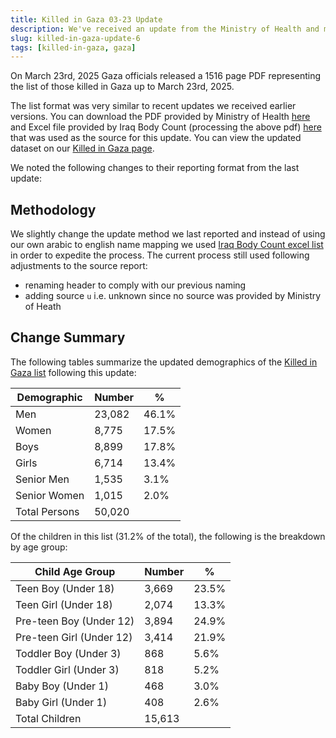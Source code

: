```yaml
---
title: Killed in Gaza 03-23 Update
description: We've received an update from the Ministry of Health and merged those changes with our existing list.
slug: killed-in-gaza-update-6
tags: [killed-in-gaza, gaza]
---
```


On March 23rd, 2025 Gaza officials released a 1516 page PDF representing the list of those killed in Gaza up to March 23rd, 2025.

The list format was very similar to recent updates we received earlier versions. You can download the PDF provided by Ministry of Health <a href="/sources/20250323.pdf">here</a> and Excel file provided by Iraq Body Count (processing the above pdf) <a href="/sources/20250323_ibc.xlsx">here</a> that was used as the source for this update. You can view the updated dataset on our [Killed in Gaza page](/docs/killed-in-gaza).

We noted the following changes to their reporting format from the last update:

## Methodology

We slightly change the update method we last reported and instead of using our own arabic to english name mapping we used [Iraq Body Count excel list](https://iraqbodycount.org/pal/ibc_moh_2025-03-23.xlsx) in order to expedite the process. The current process still used following adjustments to the source report:

- renaming header to comply with our previous naming
- adding source `u` i.e. unknown since no source was provided by Ministry of Heath

## Change Summary

The following tables summarize the updated demographics of the [Killed in Gaza list](/docs/killed-in-gaza) following this update:

| Demographic   | Number | %     |
| ------------- | ------ | ----- |
| Men           | 23,082 | 46.1% |
| Women         | 8,775  | 17.5% |
| Boys          | 8,899  | 17.8% |
| Girls         | 6,714  | 13.4% |
| Senior Men    | 1,535  | 3.1%  |
| Senior Women  | 1,015  | 2.0%  |
| Total Persons | 50,020 |       |

Of the children in this list (31.2% of the total), the following is the breakdown by age group:

| Child Age Group          | Number | %     |
| ------------------------ | ------ | ----- |
| Teen Boy (Under 18)      | 3,669  | 23.5% |
| Teen Girl (Under 18)     | 2,074  | 13.3% |
| Pre-teen Boy (Under 12)  | 3,894  | 24.9% |
| Pre-teen Girl (Under 12) | 3,414  | 21.9% |
| Toddler Boy (Under 3)    | 868    | 5.6%  |
| Toddler Girl (Under 3)   | 818    | 5.2%  |
| Baby Boy (Under 1)       | 468    | 3.0%  |
| Baby Girl (Under 1)      | 408    | 2.6%  |
| Total Children           | 15,613 |       |
